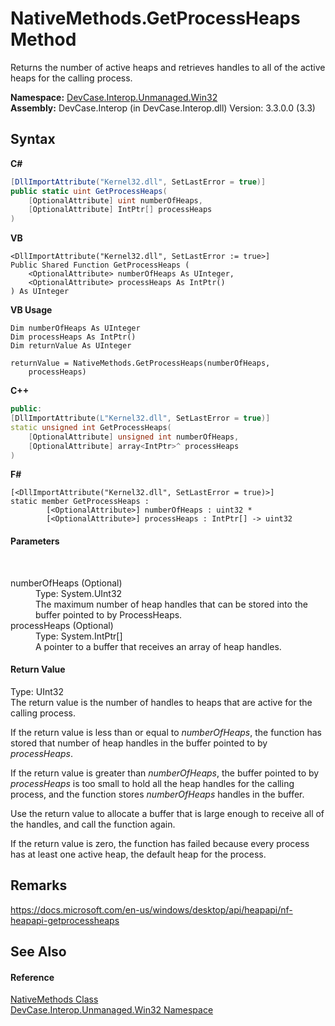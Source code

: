 # NativeMethods.GetProcessHeaps Method 
 

Returns the number of active heaps and retrieves handles to all of the active heaps for the calling process.

**Namespace:**&nbsp;<a href="N_DevCase_Interop_Unmanaged_Win32">DevCase.Interop.Unmanaged.Win32</a><br />**Assembly:**&nbsp;DevCase.Interop (in DevCase.Interop.dll) Version: 3.3.0.0 (3.3)

## Syntax

**C#**<br />
``` C#
[DllImportAttribute("Kernel32.dll", SetLastError = true)]
public static uint GetProcessHeaps(
	[OptionalAttribute] uint numberOfHeaps,
	[OptionalAttribute] IntPtr[] processHeaps
)
```

**VB**<br />
``` VB
<DllImportAttribute("Kernel32.dll", SetLastError := true>]
Public Shared Function GetProcessHeaps ( 
	<OptionalAttribute> numberOfHeaps As UInteger,
	<OptionalAttribute> processHeaps As IntPtr()
) As UInteger
```

**VB Usage**<br />
``` VB Usage
Dim numberOfHeaps As UInteger
Dim processHeaps As IntPtr()
Dim returnValue As UInteger

returnValue = NativeMethods.GetProcessHeaps(numberOfHeaps, 
	processHeaps)
```

**C++**<br />
``` C++
public:
[DllImportAttribute(L"Kernel32.dll", SetLastError = true)]
static unsigned int GetProcessHeaps(
	[OptionalAttribute] unsigned int numberOfHeaps, 
	[OptionalAttribute] array<IntPtr>^ processHeaps
)
```

**F#**<br />
``` F#
[<DllImportAttribute("Kernel32.dll", SetLastError = true)>]
static member GetProcessHeaps : 
        [<OptionalAttribute>] numberOfHeaps : uint32 * 
        [<OptionalAttribute>] processHeaps : IntPtr[] -> uint32 

```


#### Parameters
&nbsp;<dl><dt>numberOfHeaps (Optional)</dt><dd>Type: System.UInt32<br />The maximum number of heap handles that can be stored into the buffer pointed to by ProcessHeaps.</dd><dt>processHeaps (Optional)</dt><dd>Type: System.IntPtr[]<br />A pointer to a buffer that receives an array of heap handles.</dd></dl>

#### Return Value
Type: UInt32<br />The return value is the number of handles to heaps that are active for the calling process. 

 If the return value is less than or equal to *numberOfHeaps*, the function has stored that number of heap handles in the buffer pointed to by *processHeaps*. 

 If the return value is greater than *numberOfHeaps*, the buffer pointed to by *processHeaps* is too small to hold all the heap handles for the calling process, and the function stores *numberOfHeaps* handles in the buffer. 

 Use the return value to allocate a buffer that is large enough to receive all of the handles, and call the function again. 

 If the return value is zero, the function has failed because every process has at least one active heap, the default heap for the process.

## Remarks
<a href="https://docs.microsoft.com/en-us/windows/desktop/api/heapapi/nf-heapapi-getprocessheaps" target="_blank">https://docs.microsoft.com/en-us/windows/desktop/api/heapapi/nf-heapapi-getprocessheaps</a>

## See Also


#### Reference
<a href="T_DevCase_Interop_Unmanaged_Win32_NativeMethods">NativeMethods Class</a><br /><a href="N_DevCase_Interop_Unmanaged_Win32">DevCase.Interop.Unmanaged.Win32 Namespace</a><br />